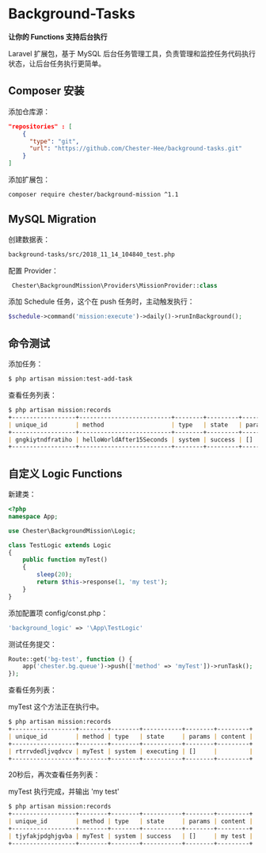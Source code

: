 # Background-Tasks

**让你的 Functions 支持后台执行**

Laravel 扩展包，基于 MySQL 后台任务管理工具，负责管理和监控任务代码执行状态，让后台任务执行更简单。

## Composer 安装

添加仓库源：

```json
"repositories" : [
    {
      "type": "git",
      "url": "https://github.com/Chester-Hee/background-tasks.git"
    }
]
```

添加扩展包：

```bash
composer require chester/background-mission ^1.1
```

## MySQL Migration

创建数据表：

```bash
background-tasks/src/2018_11_14_104840_test.php
```

配置 Provider：

```php
 Chester\BackgroundMission\Providers\MissionProvider::class
```

添加 Schedule 任务，这个在 push 任务时，主动触发执行：

```php
$schedule->command('mission:execute')->daily()->runInBackground();
```

## 命令测试

添加任务：

```markdown
$ php artisan mission:test-add-task
```

查看任务列表：

```markdown
$ php artisan mission:records
+------------------+--------------------------+--------+---------+--------+-------------------+
| unique_id        | method                   | type   | state   | params | content           |
+------------------+--------------------------+--------+---------+--------+-------------------+
| gngkiytndfratiho | helloWorldAfter15Seconds | system | success | []     | after 15 seconds. |
+------------------+--------------------------+--------+---------+--------+-------------------+
```

## 自定义 Logic Functions

新建类：

```php
<?php
namespace App;

use Chester\BackgroundMission\Logic;

class TestLogic extends Logic
{
    public function myTest()
    {
        sleep(20);
        return $this->response(1, 'my test');
    }
}
```

添加配置项 config/const.php：

```php
'background_logic' => '\App\TestLogic'
```

测试任务提交：

```php
Route::get('bg-test', function () {
    app('chester.bg.queue')->push(['method' => 'myTest'])->runTask();
});
```

查看任务列表：

myTest 这个方法正在执行中。

```markdown
$ php artisan mission:records      
+------------------+--------+--------+-----------+--------+---------+
| unique_id        | method | type   | state     | params | content |
+------------------+--------+--------+-----------+--------+---------+
| rtrrvdedljvqdvcv | myTest | system | executing | []     |         |
+------------------+--------+--------+-----------+--------+---------+
```

20秒后，再次查看任务列表：

myTest 执行完成，并输出 'my test'

```markdown
$ php artisan mission:records      
+------------------+--------+--------+-----------+--------+---------+
| unique_id        | method | type   | state     | params | content |
+------------------+--------+--------+-----------+--------+---------+
| tjyfakjpdghjgvba | myTest | system | success   | []     | my test |
+------------------+--------+--------+-----------+--------+---------+
```
